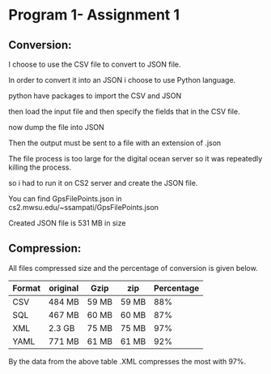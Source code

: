 Program 1- Assignment 1
========================

## Conversion:

I choose to use the CSV file to convert to JSON file.

In order to convert it into an JSON i choose to use Python language.

python have packages to import the CSV and JSON

then load the input file and then specify the fields that in the CSV file.

now dump the file into JSON

Then the output must be sent to a file with an extension of .json


The file process is too large for the digital ocean server so it was repeatedly killing the process.

so i had to run it on CS2 server and create the JSON file.

You can find GpsFilePoints.json in cs2.mwsu.edu/~ssampati/GpsFilePoints.json

Created JSON file is 531 MB in size

## Compression:


All files compressed size and the percentage of conversion is given below.

| Format		| original      | Gzip        | zip      | Percentage	|
|---------------|---------------|-------------|----------|--------------|
| CSV		    | 484 MB	    | 59 MB       | 59 MB    | 	88%			|
| SQL		    | 467 MB	    | 60 MB       | 60 MB    | 	87%			|
| XML		    | 2.3 GB	    | 75 MB       | 75 MB    | 	97%			|
| YAML	    	| 771 MB	    | 61 MB       | 61 MB    | 	92%			|

By the data from the above table .XML compresses the most with 97%.

